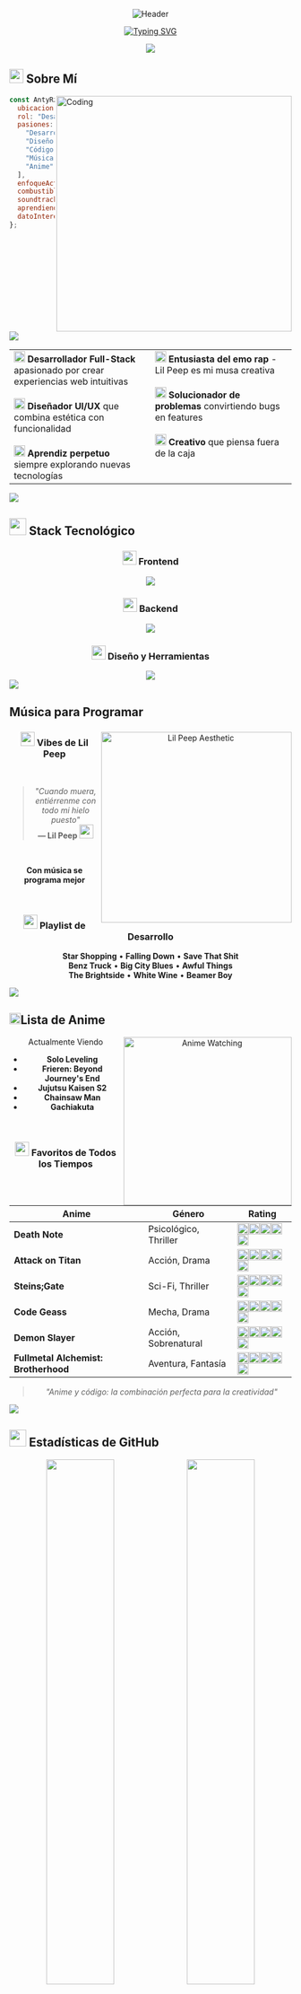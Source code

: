<div align="center">

![Header](https://capsule-render.vercel.app/api?type=waving&color=gradient&customColorList=12,14,18,20,24&height=250&section=header&text=AntyRzk&fontSize=90&fontColor=fff&animation=fadeIn&fontAlignY=35&desc=Desarrollador%20Full-Stack%20%7C%20Diseñador%20UI/UX%20%7C&descAlignY=60&descAlign=50&descSize=20)

[![Typing SVG](https://readme-typing-svg.demolab.com?font=Fira+Code&weight=600&size=28&duration=2500&pause=1000&color=F87171&center=true&vCenter=true&random=false&width=700&lines=Transformando+ideas+en+c%C3%B3digo+%F0%9F%92%BB;Creando+experiencias+digitales+%E2%9C%A8;Desarrollador+Full-Stack+%F0%9F%9A%80;Apasionado+por+la+tecnolog%C3%ADa+%F0%9F%94%A5;Programando+con+vibes+de+Lil+Peep+%F0%9F%96%A4)](https://git.io/typing-svg)

<img src="https://user-images.githubusercontent.com/73097560/115834477-dbab4500-a447-11eb-908a-139a6edaec5c.gif">

</div>

## <img src="https://media2.giphy.com/media/QssGEmpkyEOhBCb7e1/giphy.gif?cid=ecf05e47a0n3gi1bfqntqmob8g9aid1oyj2wr3ds3mg700bl&rid=giphy.gif" width="25"> Sobre Mí

<img align="right" alt="Coding" width="420" src="https://user-images.githubusercontent.com/74038190/229223263-cf2e4b07-2615-4f87-9c38-e37600f8381a.gif">

```javascript
const AntyRzk = {
  ubicacion: "México, Yucatán",
  rol: "Desarrollador Full-Stack",
  pasiones: [
    "Desarrollo Web",
    "Diseño UI/UX",
    "Código Abierto",
    "Música Emo Rap",
    "Anime"
  ],
  enfoqueActual: "Aplicaciones web escalables",
  combustible: "Pozole",
  soundtrack: "Lil Peep en repetición",
  aprendiendo: ["React", "TypeScript", "Cloud"],
  datoInteresante: "El mejor código se escribe a medianoche con música"
};
```

<br clear="right"/>
<img src="https://user-images.githubusercontent.com/73097560/115834477-dbab4500-a447-11eb-908a-139a6edaec5c.gif">


<table>
  <tr>
    <td width="50%" valign="top">
      <img src="https://media.giphy.com/media/WFZvB7VIXBgiz3oDXE/giphy.gif" width="20"> <b>Desarrollador Full-Stack</b> apasionado por crear experiencias web intuitivas<br><br>
      <img src="https://media.giphy.com/media/SWoSkN6DxTszqIKEqv/giphy.gif" width="20"> <b>Diseñador UI/UX</b> que combina estética con funcionalidad<br><br>
      <img src="https://media.giphy.com/media/L1R1tvI9svkIWwpVYr/giphy.gif" width="20"> <b>Aprendiz perpetuo</b> siempre explorando nuevas tecnologías
    </td>
    <td width="50%" valign="top">
      <img src="https://media.giphy.com/media/1zKSLWfY7hoYw/giphy.gif" width="20"> <b>Entusiasta del emo rap</b> - Lil Peep es mi musa creativa<br><br>
      <img src="https://media.giphy.com/media/kH6CqYiquZawmU1HI6/giphy.gif" width="20"> <b>Solucionador de problemas</b> convirtiendo bugs en features<br><br>
      <img src="https://media.giphy.com/media/3oKIPnAiaMCws8nOsE/giphy.gif" width="20"> <b>Creativo</b> que piensa fuera de la caja
    </td>
  </tr>
</table>
<img src="https://user-images.githubusercontent.com/73097560/115834477-dbab4500-a447-11eb-908a-139a6edaec5c.gif">


## <img src="https://media.giphy.com/media/iY8CRBdQXODJSCERIr/giphy.gif" width="30"> Stack Tecnológico

<div align="center">

### <img src="https://media.giphy.com/media/QssGEmpkyEOhBCb7e1/giphy.gif" width="25"> Frontend
<img src="https://skillicons.dev/icons?i=html,css,js,bootstrap,react,tailwind" />

### <img src="https://media.giphy.com/media/kdFc8fubgS31b8DsVu/giphy.gif" width="25"> Backend
<img src="https://skillicons.dev/icons?i=php,laravel,nodejs,express,mysql,mongodb" />

### <img src="https://media.giphy.com/media/SWoSkN6DxTszqIKEqv/giphy.gif" width="25"> Diseño y Herramientas
<img src="https://skillicons.dev/icons?i=figma,xd,photoshop,git,github,vscode,postman" />

</div>
<img src="https://user-images.githubusercontent.com/73097560/115834477-dbab4500-a447-11eb-908a-139a6edaec5c.gif">


## Música para Programar

<div align="center">

<img align="right" alt="Lil Peep Aesthetic" width="340" src="https://media.giphy.com/media/3o7qE1YN7aBOFPRw8E/giphy.gif">

### <img src="https://media.giphy.com/media/ObNTw8Uzwy6KQ/giphy.gif" width="25"> Vibes de Lil Peep

<br>

> *"Cuando muera, entiérrenme con todo mi hielo puesto"*  
> **— Lil Peep** <img src="https://media.giphy.com/media/hvGKQL8lasDvIlWRBC/giphy.gif" width="25">

<br>

**Con música se programa mejor**

<br>

### <img src="https://media.giphy.com/media/ObNTw8Uzwy6KQ/giphy.gif" width="25"> Playlist de Desarrollo

**Star Shopping** • **Falling Down** • **Save That Shit**  
**Benz Truck** • **Big City Blues** • **Awful Things**  
**The Brightside** • **White Wine** • **Beamer Boy**

</div>
<img src="https://user-images.githubusercontent.com/73097560/115834477-dbab4500-a447-11eb-908a-139a6edaec5c.gif">


## <img src="https://media.giphy.com/media/WUlplcMpOCEmTGBtBW/giphy.gif" width="20">Lista de Anime

<div align="center">

<img align="right" alt="Anime Watching" width="300" src="https://media.giphy.com/media/mDFpdL1UxdVZRBN2V4/giphy.gif">

 Actualmente Viendo

- **Solo Leveling**
- **Frieren: Beyond Journey's End**
- **Jujutsu Kaisen S2**
- **Chainsaw Man**
- **Gachiakuta**

<br>

### <img src="https://media.giphy.com/media/ObNTw8Uzwy6KQ/giphy.gif" width="25"> Favoritos de Todos los Tiempos

| Anime | Género | Rating |
|-------|--------|--------|
| **Death Note** | Psicológico, Thriller |<img src="https://media.giphy.com/media/ObNTw8Uzwy6KQ/giphy.gif" width="20"><img src="https://media.giphy.com/media/ObNTw8Uzwy6KQ/giphy.gif" width="20"><img src="https://media.giphy.com/media/ObNTw8Uzwy6KQ/giphy.gif" width="20"><img src="https://media.giphy.com/media/ObNTw8Uzwy6KQ/giphy.gif" width="20"><img src="https://media.giphy.com/media/ObNTw8Uzwy6KQ/giphy.gif" width="20"> |
| **Attack on Titan** | Acción, Drama |<img src="https://media.giphy.com/media/ObNTw8Uzwy6KQ/giphy.gif" width="20"><img src="https://media.giphy.com/media/ObNTw8Uzwy6KQ/giphy.gif" width="20"><img src="https://media.giphy.com/media/ObNTw8Uzwy6KQ/giphy.gif" width="20"><img src="https://media.giphy.com/media/ObNTw8Uzwy6KQ/giphy.gif" width="20"><img src="https://media.giphy.com/media/ObNTw8Uzwy6KQ/giphy.gif" width="20"> |
| **Steins;Gate** | Sci-Fi, Thriller |<img src="https://media.giphy.com/media/ObNTw8Uzwy6KQ/giphy.gif" width="20"><img src="https://media.giphy.com/media/ObNTw8Uzwy6KQ/giphy.gif" width="20"><img src="https://media.giphy.com/media/ObNTw8Uzwy6KQ/giphy.gif" width="20"><img src="https://media.giphy.com/media/ObNTw8Uzwy6KQ/giphy.gif" width="20"><img src="https://media.giphy.com/media/ObNTw8Uzwy6KQ/giphy.gif" width="20"> |
| **Code Geass** | Mecha, Drama |<img src="https://media.giphy.com/media/ObNTw8Uzwy6KQ/giphy.gif" width="20"><img src="https://media.giphy.com/media/ObNTw8Uzwy6KQ/giphy.gif" width="20"><img src="https://media.giphy.com/media/ObNTw8Uzwy6KQ/giphy.gif" width="20"><img src="https://media.giphy.com/media/ObNTw8Uzwy6KQ/giphy.gif" width="20"><img src="https://media.giphy.com/media/ObNTw8Uzwy6KQ/giphy.gif" width="20"> |
| **Demon Slayer** | Acción, Sobrenatural |<img src="https://media.giphy.com/media/ObNTw8Uzwy6KQ/giphy.gif" width="20"><img src="https://media.giphy.com/media/ObNTw8Uzwy6KQ/giphy.gif" width="20"><img src="https://media.giphy.com/media/ObNTw8Uzwy6KQ/giphy.gif" width="20"><img src="https://media.giphy.com/media/ObNTw8Uzwy6KQ/giphy.gif" width="20"><img src="https://media.giphy.com/media/ObNTw8Uzwy6KQ/giphy.gif" width="20"> |
| **Fullmetal Alchemist: Brotherhood** | Aventura, Fantasía |<img src="https://media.giphy.com/media/ObNTw8Uzwy6KQ/giphy.gif" width="20"><img src="https://media.giphy.com/media/ObNTw8Uzwy6KQ/giphy.gif" width="20"><img src="https://media.giphy.com/media/ObNTw8Uzwy6KQ/giphy.gif" width="20"><img src="https://media.giphy.com/media/ObNTw8Uzwy6KQ/giphy.gif" width="20"><img src="https://media.giphy.com/media/ObNTw8Uzwy6KQ/giphy.gif" width="20"> |

> <img src="https://media.giphy.com/media/hTDQBjD62MRdmdgixv/giphy.gif" width="15"> *"Anime y código: la combinación perfecta para la creatividad"* <img src="https://media.giphy.com/media/hTDQBjD62MRdmdgixv/giphy.gif" width="15">

</div>
<img src="https://user-images.githubusercontent.com/73097560/115834477-dbab4500-a447-11eb-908a-139a6edaec5c.gif">


## <img src="https://media.giphy.com/media/iY8CRBdQXODJSCERIr/giphy.gif" width="30"> Estadísticas de GitHub

<div align="center">

<img width="49%" src="https://github-readme-stats.vercel.app/api?username=AntyRzk&show_icons=true&theme=radical&hide_border=true&bg_color=0D1117&text_color=FFFFFF&icon_color=F87171&title_color=F87171&count_private=true&include_all_commits=true" />
<img width="49%" src="https://github-readme-streak-stats.herokuapp.com/?user=AntyRzk&theme=radical&hide_border=true&background=0D1117&ring=F87171&fire=F87171&currStreakLabel=F87171" />

<img width="60%" src="https://github-readme-stats.vercel.app/api/top-langs/?username=AntyRzk&layout=compact&theme=radical&hide_border=true&bg_color=0D1117&text_color=FFFFFF&title_color=F87171&langs_count=10" />

<img src="https://github-profile-trophy.vercel.app/?username=AntyRzk&theme=radical&no-frame=true&no-bg=true&row=1&column=7" width="100%" />

</div>
<img src="https://user-images.githubusercontent.com/73097560/115834477-dbab4500-a447-11eb-908a-139a6edaec5c.gif">


## <img src="https://media.giphy.com/media/QssGEmpkyEOhBCb7e1/giphy.gif?cid=ecf05e47a0n3gi1bfqntqmob8g9aid1oyj2wr3ds3mg700bl&rid=giphy.gif" width="25"> Proyectos Destacados

<div align="center">

<img src="https://media.giphy.com/media/L1R1tvI9svkIWwpVYr/giphy.gif" width="350"/>

### <img src="https://media.giphy.com/media/kH6CqYiquZawmU1HI6/giphy.gif" width="25"> En Proceso...

**Estoy trabajando en proyectos increíbles que pronto estarán aquí** 

> *"Construir algo asombroso toma tiempo"* <img src="https://media.giphy.com/media/3o7bu3XilJ5BOiSGic/giphy.gif" width="20">

<img src="https://media.giphy.com/media/WFZvB7VIXBgiz3oDXE/giphy.gif" width="20"> **Próximamente**: Proyectos full-stack, herramientas útiles y experimentos creativos

Mientras tanto, explora mis repositorios → [**GitHub**](https://github.com/AntyRzk)

</div>
<img src="https://user-images.githubusercontent.com/73097560/115834477-dbab4500-a447-11eb-908a-139a6edaec5c.gif">


## <img src="https://media.giphy.com/media/W5kd2CVDpkRCDyyunU/giphy.gif" width="30"> Actividad Reciente

<div align="center">

![Gráfico de Actividad](https://github-readme-activity-graph.vercel.app/graph?username=AntyRzk&theme=react-dark&hide_border=true&bg_color=0D1117&color=F87171&line=F87171&point=FFFFFF&area=true&custom_title=Contribuciones%20de%20AntyRzk)

</div>
<img src="https://user-images.githubusercontent.com/73097560/115834477-dbab4500-a447-11eb-908a-139a6edaec5c.gif">


## <img src="https://media.giphy.com/media/LnQjpWaON8nhr21vNW/giphy.gif" width="40"> Conéctate Conmigo

<div align="center">

<a href="https://discord.com/users/592915435071078488">
  <img src="https://img.shields.io/badge/Discord-5865F2?style=for-the-badge&logo=discord&logoColor=white" height="40" />
</a>
<a href="https://github.com/AntyRzk">
  <img src="https://img.shields.io/badge/GitHub-181717?style=for-the-badge&logo=github&logoColor=white" height="40" />
</a>

<img src="https://capsule-render.vercel.app/api?type=rect&color=gradient&customColorList=12,14,18,20,24&height=3" width="100%">

</div>
<img src="https://user-images.githubusercontent.com/73097560/115834477-dbab4500-a447-11eb-908a-139a6edaec5c.gif">


## <img src="https://media.giphy.com/media/ObNTw8Uzwy6KQ/giphy.gif" width="30"> Frase Dev Aleatoria

<div align="center">

![Frase](https://quotes-github-readme.vercel.app/api?type=horizontal&theme=radical&border=true)

</div>
<img src="https://user-images.githubusercontent.com/73097560/115834477-dbab4500-a447-11eb-908a-139a6edaec5c.gif">


<div align="center">

 *"El código es poesía, y cada función es un verso"* 

<img src="https://komarev.com/ghpvc/?username=AntyRzk&label=Visitas%20al%20Perfil&color=F87171&style=for-the-badge" alt="Visitas al Perfil" />

**¡Gracias por visitar!** 
*Si te gusta lo que ves, no olvides dejar una* <img src="https://media.giphy.com/media/ObNTw8Uzwy6KQ/giphy.gif" width="20"> *en mis repos*

![Footer](https://capsule-render.vercel.app/api?type=waving&color=gradient&height=100&section=footer&text=またね!&fontSize=40&fontColor=ffffff)

</div>
